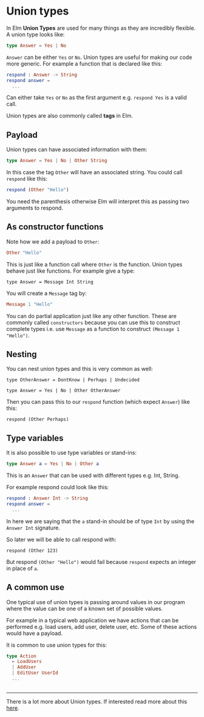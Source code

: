 # Union types

In Elm __Union Types__ are used for many things as they are incredibly flexible. A union type looks like:

```elm
type Answer = Yes | No
```

`Answer` can be either `Yes` or `No`. Union types are useful for making our code more generic. For example a function that is declared like this:

```elm
respond : Answer -> String
respond answer =
  ...
```

Can either take `Yes` or `No` as the first argument e.g. `respond Yes` is a valid call. 

Union types are also commonly called __tags__ in Elm.

## Payload

Union types can have associated information with them:

```elm
type Answer = Yes | No | Other String
```

In this case the tag `Other` will have an associated string. You could call `respond` like this:

```elm
respond (Other "Hello")
```

You need the parenthesis otherwise Elm will interpret this as passing two arguments to respond.

## As constructor functions

Note how we add a payload to `Other`:

```elm
Other "Hello"
```

This is just like a function call where `Other` is the function. Union types behave just like functions. For example give a type:

```
type Answer = Message Int String
```

You will create a `Message` tag by:

```elm
Message 1 "Hello"
```

You can do partial application just like any other function. These are commonly called `constructors` because you can use this to construct complete types i.e. use `Message` as a function to construct `(Message 1 "Hello")`.

## Nesting

You can nest union types and this is very common as well:

```
type OtherAnswer = DontKnow | Perhaps | Undecided

type Answer = Yes | No | Other OtherAnswer
```

Then you can pass this to our `respond` function (which expect `Answer`) like this:

```
respond (Other Perhaps)
```

## Type variables

It is also possible to use type variables or stand-ins:

```elm
type Answer a = Yes | No | Other a
```

This is an `Answer` that can be used with different types e.g. Int, String.

For example respond could look like this:

```elm
respond : Answer Int -> String
respond answer =
  ...
```

In here we are saying that the `a` stand-in should be of type `Int` by using  the `Answer Int` signature.

So later we will be able to call respond with:

```
respond (Other 123)
```

But respond `(Other "Hello")` would fail because `respond` expects an integer in place of `a`.

## A common use

One typical use of union types is passing around values in our program where the value can be one of a known set of possible values. 

For example in a typical web application we have actions that can be performed e.g. load users, add user, delete user, etc. Some of these actions would have a payload. 

It is common to use union types for this:

```elm
type Action
  = LoadUsers
  | AddUser
  | EditUser UserId
  ...
  
```

---

There is a lot more about Union types. If interested read more about this [here](http://elm-lang.org/guide/model-the-problem).
